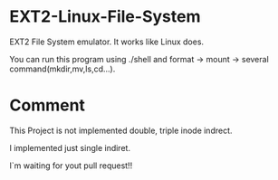 # EXT2-Linux-File-System
EXT2 File System emulator. It works like Linux does.<br>

You can run this program using ./shell and format -> mount -> several command(mkdir,mv,ls,cd...).

# Comment
This Project is not implemented double, triple inode indrect.<br>

I implemented just single indiret.<br>

I`m waiting for yout pull request!!
